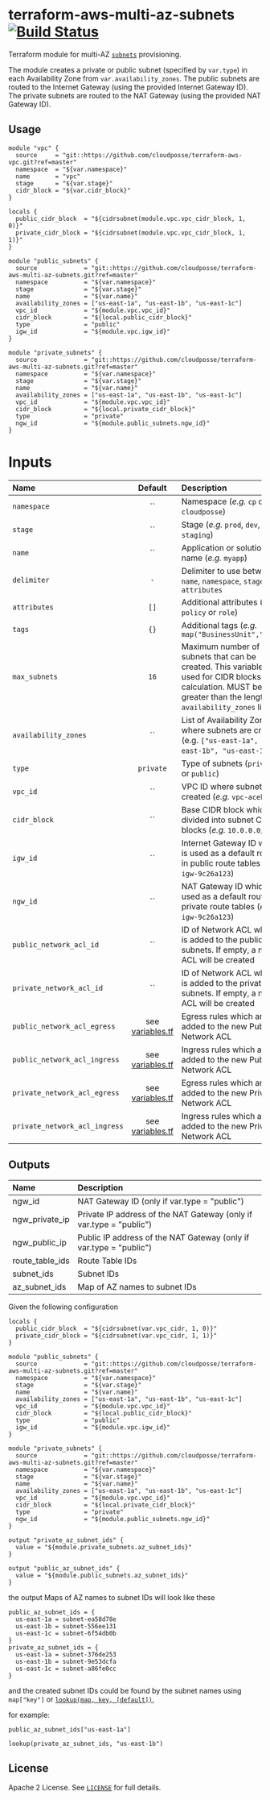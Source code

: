 # terraform-aws-multi-az-subnets [![Build Status](https://travis-ci.org/cloudposse/terraform-aws-multi-az-subnets.svg)](https://travis-ci.org/cloudposse/terraform-aws-multi-az-subnets)

Terraform module for multi-AZ [`subnets`](http://docs.aws.amazon.com/AmazonVPC/latest/UserGuide/VPC_Subnets.html) provisioning.

The module creates a private or public subnet (specified by `var.type`) in each Availability Zone from `var.availability_zones`.
The public subnets are routed to the Internet Gateway (using the provided Internet Gateway ID).
The private subnets are routed to the NAT Gateway (using the provided NAT Gateway ID).


## Usage

```hcl
module "vpc" {
  source     = "git::https://github.com/cloudposse/terraform-aws-vpc.git?ref=master"
  namespace  = "${var.namespace}"
  name       = "vpc"
  stage      = "${var.stage}"
  cidr_block = "${var.cidr_block}"
}

locals {
  public_cidr_block  = "${cidrsubnet(module.vpc.vpc_cidr_block, 1, 0)}"
  private_cidr_block = "${cidrsubnet(module.vpc.vpc_cidr_block, 1, 1)}"
}

module "public_subnets" {
  source             = "git::https://github.com/cloudposse/terraform-aws-multi-az-subnets.git?ref=master"
  namespace          = "${var.namespace}"
  stage              = "${var.stage}"
  name               = "${var.name}"
  availability_zones = ["us-east-1a", "us-east-1b", "us-east-1c"]
  vpc_id             = "${module.vpc.vpc_id}"
  cidr_block         = "${local.public_cidr_block}"
  type               = "public"
  igw_id             = "${module.vpc.igw_id}"
}

module "private_subnets" {
  source             = "git::https://github.com/cloudposse/terraform-aws-multi-az-subnets.git?ref=master"
  namespace          = "${var.namespace}"
  stage              = "${var.stage}"
  name               = "${var.name}"
  availability_zones = ["us-east-1a", "us-east-1b", "us-east-1c"]
  vpc_id             = "${module.vpc.vpc_id}"
  cidr_block         = "${local.private_cidr_block}"
  type               = "private"
  ngw_id             = "${module.public_subnets.ngw_id}"
}
```


# Inputs

| Name                          | Default               | Description                                                                                                                                                                               | Required |
|:------------------------------|:---------------------:|:------------------------------------------------------------------------------------------------------------------------------------------------------------------------------------------|:--------:|
| `namespace`                   | ``                    | Namespace (_e.g._ `cp` or `cloudposse`)                                                                                                                                                   |   Yes    |
| `stage`                       | ``                    | Stage (_e.g._ `prod`, `dev`, `staging`)                                                                                                                                                   |   Yes    |
| `name`                        | ``                    | Application or solution name (_e.g._ `myapp`)                                                                                                                                             |   Yes    |
| `delimiter`                   | `-`                   | Delimiter to use between `name`, `namespace`, `stage`, `attributes`                                                                                                                       |    No    |
| `attributes`                  | `[]`                  | Additional attributes (_e.g._ `policy` or `role`)                                                                                                                                         |    No    |
| `tags`                        | `{}`                  | Additional tags  (_e.g._ `map("BusinessUnit","XYZ")`                                                                                                                                      |    No    |
| `max_subnets`                 | `16`                  | Maximum number of subnets that can be created. This variable is used for CIDR blocks calculation. MUST be greater than the length of `availability_zones` list                            |   Yes    |
| `availability_zones`          | ``                    | List of Availability Zones where subnets are created (e.g. `["us-east-1a", "us-east-1b", "us-east-1c"]`)                                                                                  |   Yes    |
| `type`                        | `private`             | Type of subnets (`private` or `public`)                                                                                                                                                   |    No    |
| `vpc_id`                      | ``                    | VPC ID where subnets are created (_e.g._ `vpc-aceb2723`)                                                                                                                                  |   Yes    |
| `cidr_block`                  | ``                    | Base CIDR block which is divided into subnet CIDR blocks (_e.g._ `10.0.0.0/24`)                                                                                                           |    No    |
| `igw_id`                      | ``                    | Internet Gateway ID which is used as a default route in public route tables (_e.g._ `igw-9c26a123`)                                                                                       |   Yes    |
| `ngw_id`                      | ``                    | NAT Gateway ID which is used as a default route in private route tables (_e.g._ `igw-9c26a123`)                                                                                           |   Yes    |
| `public_network_acl_id`       | ``                    | ID of Network ACL which is added to the public subnets. If empty, a new ACL will be created                                                                                               |    No    |
| `private_network_acl_id`      | ``                    | ID of Network ACL which is added to the private subnets. If empty, a new ACL will be created                                                                                              |    No    |
| `public_network_acl_egress`   | see [variables.tf](https://github.com/cloudposse/terraform-aws-multi-az-subnets/blob/master/variables.tf)    | Egress rules which are added to the new Public Network ACL                                         |    No    |
| `public_network_acl_ingress`  | see [variables.tf](https://github.com/cloudposse/terraform-aws-multi-az-subnets/blob/master/variables.tf)    | Ingress rules which are added to the new Public Network ACL                                        |    No    |
| `private_network_acl_egress`  | see [variables.tf](https://github.com/cloudposse/terraform-aws-multi-az-subnets/blob/master/variables.tf)    | Egress rules which are added to the new Private Network ACL                                        |    No    |
| `private_network_acl_ingress` | see [variables.tf](https://github.com/cloudposse/terraform-aws-multi-az-subnets/blob/master/variables.tf)    | Ingress rules which are added to the new Private Network ACL                                       |    No    |


## Outputs

| Name                      | Description                                                          |
|:--------------------------|:---------------------------------------------------------------------|
| ngw_id                    | NAT Gateway ID (only if var.type = "public")                         |
| ngw_private_ip            | Private IP address of the NAT Gateway (only if var.type = "public")  |
| ngw_public_ip             | Public IP address of the NAT Gateway (only if var.type = "public")   |
| route_table_ids           | Route Table IDs                                                      |
| subnet_ids                | Subnet IDs                                                           |
| az_subnet_ids             | Map of AZ names to subnet IDs                                        |


Given the following configuration

```hcl
locals {
  public_cidr_block  = "${cidrsubnet(var.vpc_cidr, 1, 0)}"
  private_cidr_block = "${cidrsubnet(var.vpc_cidr, 1, 1)}"
}

module "public_subnets" {
  source             = "git::https://github.com/cloudposse/terraform-aws-multi-az-subnets.git?ref=master"
  namespace          = "${var.namespace}"
  stage              = "${var.stage}"
  name               = "${var.name}"
  availability_zones = ["us-east-1a", "us-east-1b", "us-east-1c"]
  vpc_id             = "${module.vpc.vpc_id}"
  cidr_block         = "${local.public_cidr_block}"
  type               = "public"
  igw_id             = "${module.vpc.igw_id}"
}

module "private_subnets" {
  source             = "git::https://github.com/cloudposse/terraform-aws-multi-az-subnets.git?ref=master"
  namespace          = "${var.namespace}"
  stage              = "${var.stage}"
  name               = "${var.name}"
  availability_zones = ["us-east-1a", "us-east-1b", "us-east-1c"]
  vpc_id             = "${module.vpc.vpc_id}"
  cidr_block         = "${local.private_cidr_block}"
  type               = "private"
  ngw_id             = "${module.public_subnets.ngw_id}"
}

output "private_az_subnet_ids" {
  value = "${module.private_subnets.az_subnet_ids}"
}

output "public_az_subnet_ids" {
  value = "${module.public_subnets.az_subnet_ids}"
}
```

the output Maps of AZ names to subnet IDs will look like these

```hcl
public_az_subnet_ids = {
  us-east-1a = subnet-ea58d78e
  us-east-1b = subnet-556ee131
  us-east-1c = subnet-6f54db0b
}
private_az_subnet_ids = {
  us-east-1a = subnet-376de253
  us-east-1b = subnet-9e53dcfa
  us-east-1c = subnet-a86fe0cc
}
```

and the created subnet IDs could be found by the subnet names using `map["key"]` or [`lookup(map, key, [default])`](https://www.terraform.io/docs/configuration/interpolation.html#lookup-map-key-default-),

for example:

`public_az_subnet_ids["us-east-1a"]`

`lookup(private_az_subnet_ids, "us-east-1b")`


## License

Apache 2 License. See [`LICENSE`](LICENSE) for full details.
